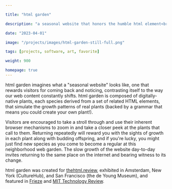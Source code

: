 ```yaml
---

title: "html garden"

description: "a seasonal website that honors the humble html element<br/><br/>as seen in [Frieze](https://www.frieze.com/article/online-publications-bridging-poetry-and-code), at [Culturehub](https://www.culturehub.org/events/inspect-elements), and the [de Young Museum](https://deyoungopen2023.artcall.org/submissions/qr-view/424024)."

date: "2023-04-01"

image: "/projects/images/html-garden-still-full.png"

tags: [projects, software, art, favorite]

weight: 900

homepage: true
---
```


html garden imagines what a "seasonal website" looks like, one that rewards visitors for coming back and noticing, contrasting itself to the way our web content constantly shifts. html garden is composed of digitally-native plants, each species derived from a set of related HTML elements, that simulate the growth patterns of real plants (backed by a grammar that means you could create your own plant!).

Visitors are encouraged to take a stroll through and use their inherent browser mechanisms to zoom in and take a closer peek at the plants that call to them. Returning repeatedly will reward you with the sights of growth in each plant along with budding offspring, and if you're lucky, you might just find new species as you come to become a regular at this neighborhood web garden. The slow growth of the website day-to-day invites returning to the same place on the internet and bearing witness to its change.

html garden was created for [thehtml.review](http://thehtml.review), exhibited in Amsterdam, New York (CultureHub), and San Francisco (the de Young Museum), and featured in [Frieze](https://www.frieze.com/article/online-publications-bridging-poetry-and-code) and [MIT Technology Review](https://www.technologyreview.com/2023/12/21/1084525/internet-whimsy-html-energy/).
